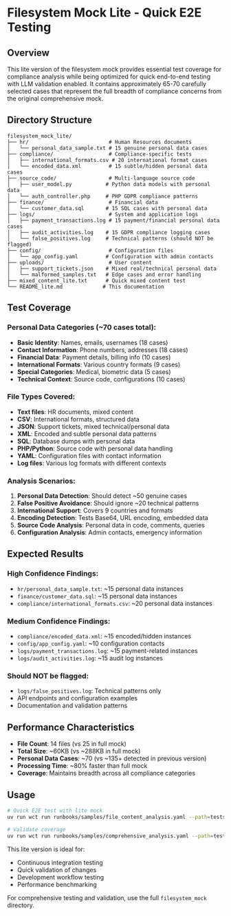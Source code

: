# Filesystem Mock Lite - Quick E2E Testing

## Overview

This lite version of the filesystem mock provides essential test coverage for compliance analysis while being optimized for quick end-to-end testing with LLM validation enabled. It contains approximately 65-70 carefully selected cases that represent the full breadth of compliance concerns from the original comprehensive mock.

## Directory Structure

```
filesystem_mock_lite/
├── hr/                          # Human Resources documents
│   └── personal_data_sample.txt # 15 genuine personal data cases
├── compliance/                  # Compliance-specific tests
│   ├── international_formats.csv # 20 international format cases
│   └── encoded_data.xml         # 15 subtle/hidden personal data cases
├── source_code/                 # Multi-language source code
│   ├── user_model.py           # Python data models with personal data
│   └── auth_controller.php     # PHP GDPR compliance patterns
├── finance/                     # Financial data
│   └── customer_data.sql       # 15 SQL cases with personal data
├── logs/                        # System and application logs
│   ├── payment_transactions.log # 15 payment/financial personal data cases
│   ├── audit_activities.log    # 15 GDPR compliance logging cases
│   └── false_positives.log     # Technical patterns (should NOT be flagged)
├── config/                      # Configuration files
│   └── app_config.yaml         # Configuration with admin contacts
├── uploads/                     # User content
│   ├── support_tickets.json    # Mixed real/technical personal data
│   └── malformed_samples.txt   # Edge cases and error handling
├── mixed_content_lite.txt      # Quick mixed content test
└── README_lite.md             # This documentation
```

## Test Coverage

### Personal Data Categories (~70 cases total):
- **Basic Identity**: Names, emails, usernames (18 cases)
- **Contact Information**: Phone numbers, addresses (18 cases)
- **Financial Data**: Payment details, billing info (10 cases)
- **International Formats**: Various country formats (9 cases)
- **Special Categories**: Medical, biometric data (5 cases)
- **Technical Context**: Source code, configurations (10 cases)

### File Types Covered:
- **Text files**: HR documents, mixed content
- **CSV**: International formats, structured data
- **JSON**: Support tickets, mixed technical/personal data
- **XML**: Encoded and subtle personal data patterns
- **SQL**: Database dumps with personal data
- **PHP/Python**: Source code with personal data handling
- **YAML**: Configuration files with contact information
- **Log files**: Various log formats with different contexts

### Analysis Scenarios:
1. **Personal Data Detection**: Should detect ~50 genuine cases
2. **False Positive Avoidance**: Should ignore ~20 technical patterns
3. **International Support**: Covers 9 countries and formats
4. **Encoding Detection**: Tests Base64, URL encoding, embedded data
5. **Source Code Analysis**: Personal data in code, comments, queries
6. **Configuration Analysis**: Admin contacts, emergency information

## Expected Results

### High Confidence Findings:
- `hr/personal_data_sample.txt`: ~15 personal data instances
- `finance/customer_data.sql`: ~15 personal data instances
- `compliance/international_formats.csv`: ~20 personal data instances

### Medium Confidence Findings:
- `compliance/encoded_data.xml`: ~15 encoded/hidden instances
- `config/app_config.yaml`: ~10 configuration contacts
- `logs/payment_transactions.log`: ~15 payment-related instances
- `logs/audit_activities.log`: ~15 audit log instances

### Should NOT be flagged:
- `logs/false_positives.log`: Technical patterns only
- API endpoints and configuration examples
- Documentation and validation patterns

## Performance Characteristics

- **File Count**: 14 files (vs 25 in full mock)
- **Total Size**: ~60KB (vs ~288KB in full mock)
- **Personal Data Cases**: ~70 (vs ~135+ detected in previous version)
- **Processing Time**: ~80% faster than full mock
- **Coverage**: Maintains breadth across all compliance categories

## Usage

```bash
# Quick E2E test with lite mock
uv run wct run runbooks/samples/file_content_analysis.yaml --path=tests/wct/connectors/filesystem/filesystem_mock_lite -v

# Validate coverage
uv run wct run runbooks/samples/comprehensive_analysis.yaml --path=tests/wct/connectors/filesystem/filesystem_mock_lite
```

This lite version is ideal for:
- Continuous integration testing
- Quick validation of changes
- Development workflow testing
- Performance benchmarking

For comprehensive testing and validation, use the full `filesystem_mock` directory.
